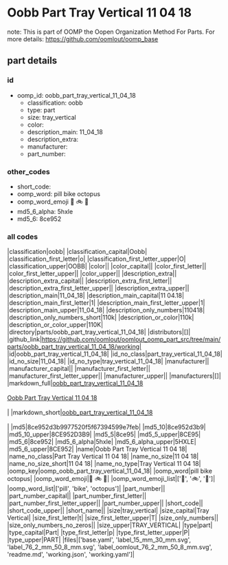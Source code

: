 # Oobb Part Tray Vertical 11 04 18  

note: This is part of OOMP the Oopen Organization Method For Parts. For more details: https://github.com/oomlout/oomp_base

##  part details





### id
* oomp_id: oobb_part_tray_vertical_11_04_18
  * classification: oobb
  * type: part
  * size: tray_vertical
  * color: 
  * description_main: 11_04_18
  * description_extra: 
  * manufacturer: 
  * part_number: 

### other_codes
* short_code: 
* oomp_word: pill bike octopus
* oomp_word_emoji :pill: :bike: :octopus:
* md5_6_alpha: 5hxle
* md5_6: 8ce952

### all codes 
|classification|oobb|
|classification_capital|Oobb|
|classification_first_letter|o|
|classification_first_letter_upper|O|
|classification_upper|OOBB|
|color||
|color_capital||
|color_first_letter||
|color_first_letter_upper||
|color_upper||
|description_extra||
|description_extra_capital||
|description_extra_first_letter||
|description_extra_first_letter_upper||
|description_extra_upper||
|description_main|11_04_18|
|description_main_capital|11 04.18|
|description_main_first_letter|1|
|description_main_first_letter_upper|1|
|description_main_upper|11_04_18|
|description_only_numbers|110418|
|description_only_numbers_short|110k|
|description_or_color|110k|
|description_or_color_upper|110K|
|directory|parts/oobb_part_tray_vertical_11_04_18|
|distributors|[]|
|github_link|https://github.com/oomlout/oomlout_oomp_part_src/tree/main/parts/oobb_part_tray_vertical_11_04_18/working|
|id|oobb_part_tray_vertical_11_04_18|
|id_no_class|part_tray_vertical_11_04_18|
|id_no_size|11_04_18|
|id_no_type|tray_vertical_11_04_18|
|manufacturer||
|manufacturer_capital||
|manufacturer_first_letter||
|manufacturer_first_letter_upper||
|manufacturer_upper||
|manufacturers|[]|
|markdown_full|[oobb_part_tray_vertical_11_04_18](https://github.com/oomlout/oomlout_oomp_part_src/tree/main/parts/oobb_part_tray_vertical_11_04_18/working)<br>[](https://github.com/oomlout/oomlout_oomp_part_src/tree/main/parts/oobb_part_tray_vertical_11_04_18/working)<br>[Oobb Part Tray Vertical 11 04 18](https://github.com/oomlout/oomlout_oomp_part_src/tree/main/parts/oobb_part_tray_vertical_11_04_18/working)<br><br>|
|markdown_short|[oobb_part_tray_vertical_11_04_18](https://github.com/oomlout/oomlout_oomp_part_src/tree/main/parts/oobb_part_tray_vertical_11_04_18/working)<br><br>|
|md5|8ce952d3b9977520f5f67394599e7feb|
|md5_10|8ce952d3b9|
|md5_10_upper|8CE952D3B9|
|md5_5|8ce95|
|md5_5_upper|8CE95|
|md5_6|8ce952|
|md5_6_alpha|5hxle|
|md5_6_alpha_upper|5HXLE|
|md5_6_upper|8CE952|
|name|Oobb Part Tray Vertical 11 04 18|
|name_no_class|Part Tray Vertical 11 04 18|
|name_no_size|11 04 18|
|name_no_size_short|11 04 18|
|name_no_type|Tray Vertical 11 04 18|
|oomp_key|oomp_oobb_part_tray_vertical_11_04_18|
|oomp_word|pill bike octopus|
|oomp_word_emoji|:pill: :bike: :octopus:|
|oomp_word_emoji_list|[':pill:', ':bike:', ':octopus:']|
|oomp_word_list|['pill', 'bike', 'octopus']|
|part_number||
|part_number_capital||
|part_number_first_letter||
|part_number_first_letter_upper||
|part_number_upper||
|short_code||
|short_code_upper||
|short_name||
|size|tray_vertical|
|size_capital|Tray Vertical|
|size_first_letter|t|
|size_first_letter_upper|T|
|size_only_numbers||
|size_only_numbers_no_zeros||
|size_upper|TRAY_VERTICAL|
|type|part|
|type_capital|Part|
|type_first_letter|p|
|type_first_letter_upper|P|
|type_upper|PART|
|files|['base.yaml', 'label_15_mm_30_mm.svg', 'label_76_2_mm_50_8_mm.svg', 'label_oomlout_76_2_mm_50_8_mm.svg', 'readme.md', 'working.json', 'working.yaml']|
